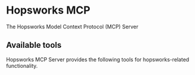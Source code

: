 # Hopsworks MCP
The Hopsworks Model Context Protocol (MCP) Server

## Available tools
Hopsworks MCP Server provides the following tools for hopsworks-related functionality.